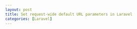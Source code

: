 ```yaml
---
layout: post
title: Set request-wide default URL parameters in Laravel
categories: [Laravel]
---
```


